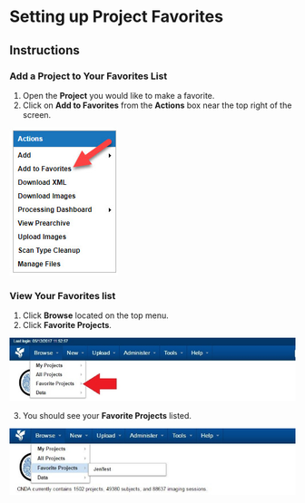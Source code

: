 # Setting up Project Favorites

## **Instructions**
### **Add a Project to Your Favorites List**

1. Open the **Project** you would like to make a favorite.
2. Click on **Add to Favorites** from the **Actions** box near the top right of the screen.

![action box add to favorites](images/SetupFavorites1.jpg)

### **View Your Favorites list**
1. Click **Browse** located on the top menu.
2. Click **Favorite Projects**.

![browse drop down](images/SetupFavorites2.jpg)

3. You should see your **Favorite Projects** listed.

![favorite projects](images/SetupFavorites3.jpg)
